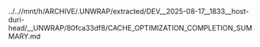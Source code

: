 ../..//mnt/h/ARCHIVE/.UNWRAP/extracted/DEV__2025-08-17__1833__host-duri-head/__UNWRAP/80fca33df8/CACHE_OPTIMIZATION_COMPLETION_SUMMARY.md